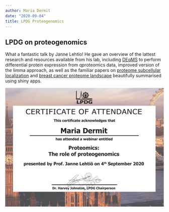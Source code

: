 ```yaml
---
author: Maria Dermit
date: "2020-09-04"
title: LPDG Proteogenomics
---
```


## LPDG on proteogenomics

What a fantastic talk by Janne Lehtio! He gave an overview of the lattest research and resources available from his lab, including [DEqMS](https://bioconductor.org/packages/release/bioc/html/DEqMS.html) to perform differential protein expression from qproteomics data, improved version of the limma approach, as well as the familiar papers on [proteome subcellular localization](https://www.subcellbarcode.org/) and [breast cancer proteome landscape](breastcancerlandscape.org) beautifully summarised using shiny apps.

![image](https://raw.githubusercontent.com/demar01/blog/master/static/img/20200904_CoA_Dermit-1.png)